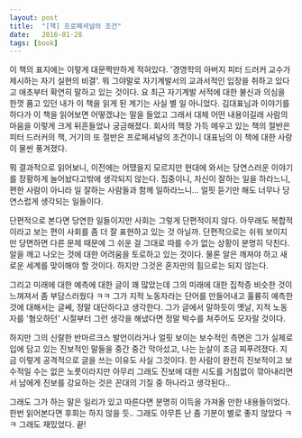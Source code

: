 ```yaml
---
layout: post
title:  "[책] 프로페셔널의 조건"
date:   2016-01-28
tags: [book]
---
```


이 책의 표지에는 이렇게 대문짝만하게 적혀있다. '경영학의 아버지 피터 드러커 교수가 제시하는 자기 실현의 비결'. 뭐 그야말로 자기계발서의 교과서적인 입장을 취하고 있다고 애초부터 확연히 말하고 있는 것이다. 요 최근 자기계발 서적에 대한 불신과 의심을 한껏 품고 있던 내가 이 책을 읽게 된 계기는 사실 별 일 아니었다. 김대표님과 이야기를 하다가 이 책을 읽어보면 어떻겠냐는 말을 들었고 그래서 대체 어떤 내용이길래 사람의 마음을 이렇게 크게 뒤흔들었나 궁금해졌다. 회사의 책장 가득 메우고 있는 책의 절반은 피터 드러커의 책, 거기의 또 절반은 프로페셔널의 조건이니 대표님의 이 책에 대한 사랑이 물씬 풍겨졌다. 

  뭐 결과적으로 읽어보니, 이전에는 어땠을지 모르지만 현대에 와서는 당연스러운 이야기를 장황하게 늘어놨다고밖에 생각되지 않는다. 집중이니, 자신이 잘하는 일을 하라느니, 편한 사람이 아니라 일 잘하는 사람들과 함께 일하라느니... 얼핏 듣기만 해도 너무나 당연스럽게 생각되는 일들이다. 

  단편적으로 본다면 당연한 일들이지만 사회는 그렇게 단편적이지 않다. 아무래도 복합적이라고 보는 편이 사회를 좀 더 잘 표현하고 있는 것 아닐까. 단편적으로는 쉬워 보이지만 당면하면 다른 문제 때문에 그 쉬운 걸 그대로 따를 수가 없는 상황이 분명히 닥친다. 알을 깨고 나오는 것에 대한 어려움을 토로하고 있는 것이다. 물론 알은 깨져야 하고 새로운 세계를 맞이해야 할 것이다. 하지만 그것은 혼자만의 힘으로는 되지 않는다. 

  그리고 미래에 대한 예측에 대한 글이 꽤 많았는데 그의 미래에 대한 집착증 비슷한 것이 느껴져서 좀 부담스러웠다 ㅋㅋ 그가 지적 노동자라는 단어를 만들어내고 훌륭히 예측한 것에 대해서는 글쎄, 정말 대단하다고 생각한다. 그가 글에서 말하듯이 옛날, 지적 노동자를 '혐오하던' 시절부터 그런 생각을 해냈다면 정말 박수를 쳐주어도 모자랄 것이다. 

  하지만 그의 신랄한 반마르크스 발언이라거나 얼핏 보이는 보수적인 측면은 그가 실제로 입에 담고 있는 진보적인 말들을 중간 중간 막아섰고, 나는 눈살이 조금 찌푸려졌다. 지금 이렇게 공격적으로 글을 쓰는 이유도 사실 그것이다. 한 사람이 완전히 진보적이고 보수적일 수는 없은 노릇이라지만 아무리 그래도 진보에 대한 시도를 거침없이 깎아내리면서 남에게 진보를 강요하는 것은 꼰대의 기질 중 하나라고 생각된다.. 

  그래도 그가 하는 말은 일리가 있고 따른다면 분명히 이득을 가져올 만한 내용들이었다. 한번 읽어본다면 후회는 하지 않을 듯.. 그래도 아무튼 난 좀 기분이 별로 좋지 않았다 ㅋㅋ 그래도 재밌었다. 끝!